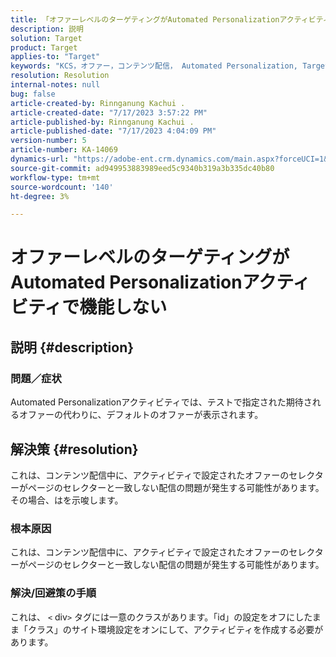 ```yaml
---
title: 「オファーレベルのターゲティングがAutomated Personalizationアクティビティで機能しない」
description: 説明
solution: Target
product: Target
applies-to: "Target"
keywords: "KCS，オファー，コンテンツ配信， Automated Personalization, Target"
resolution: Resolution
internal-notes: null
bug: false
article-created-by: Rinnganung Kachui .
article-created-date: "7/17/2023 3:57:22 PM"
article-published-by: Rinnganung Kachui .
article-published-date: "7/17/2023 4:04:09 PM"
version-number: 5
article-number: KA-14069
dynamics-url: "https://adobe-ent.crm.dynamics.com/main.aspx?forceUCI=1&pagetype=entityrecord&etn=knowledgearticle&id=0f35d09c-ba24-ee11-9cbe-6045bd006268"
source-git-commit: ad949953883989eed5c9340b319a3b335dc40b80
workflow-type: tm+mt
source-wordcount: '140'
ht-degree: 3%

---
```


# オファーレベルのターゲティングがAutomated Personalizationアクティビティで機能しない

## 説明 {#description}




### 問題／症状



Automated Personalizationアクティビティでは、テストで指定された期待されるオファーの代わりに、デフォルトのオファーが表示されます。


## 解決策 {#resolution}


これは、コンテンツ配信中に、アクティビティで設定されたオファーのセレクターがページのセレクターと一致しない配信の問題が発生する可能性があります。 その場合、はを示唆します。



### 根本原因



これは、コンテンツ配信中に、アクティビティで設定されたオファーのセレクターがページのセレクターと一致しない配信の問題が発生する可能性があります。



### 解決/回避策の手順



これは、 `<` div`>`  タグには一意のクラスがあります。「id」の設定をオフにしたまま「クラス」のサイト環境設定をオンにして、アクティビティを作成する必要があります。
